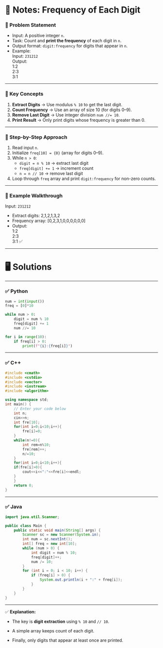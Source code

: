 # 📘 Notes: Frequency of Each Digit

### 🔹 Problem Statement

- Input: A positive integer `n`.
- Task: Count and **print the frequency** of each digit in `n`.
- Output format: `digit:frequency` for digits that appear in `n`.
- Example:  
    Input: `231212`  
    Output:  
    1:2  
    2:3  
    3:1

---

### 🔹 Key Concepts

1. **Extract Digits** → Use modulus `% 10` to get the last digit.
2. **Count Frequency** → Use an array of size 10 (for digits 0–9).
3. **Remove Last Digit** → Use integer division `num //= 10`.
4. **Print Result** → Only print digits whose frequency is greater than 0.

---

### 🔹 Step-by-Step Approach

1. Read input `n`.
2. Initialize `freq[10] = {0}` (array for digits 0–9).
3. While `n > 0`:
    - `digit = n % 10` → extract last digit
    - `freq[digit] += 1` → increment count
    - `n = n // 10` → remove last digit
4. Loop through `freq` array and print `digit:frequency` for non-zero counts.

---

### 🔹 Example Walkthrough

Input: `231212`

- Extract digits: 2,1,2,1,3,2
- Frequency array: [0,2,3,1,0,0,0,0,0,0]
- Output:  
    1:2  
    2:3  
    3:1 ✅

---

# 🖥 Solutions

---

### ✅ Python

```python
num = int(input())
freq = [0]*10

while num > 0:
    digit = num % 10
    freq[digit] += 1
    num //= 10

for i in range(10):
    if freq[i] > 0:
        print(f"{i}:{freq[i]}")

```

---

### ✅ C++

```cpp
#include <cmath>
#include <cstdio>
#include <vector>
#include <iostream>
#include <algorithm>

using namespace std;
int main() {
	// Enter your code below
	int n;
	cin>>n;
	int fre[10];
	for(int i=0;i<10;i++){
		fre[i]=0;
	}
	while(n!=0){
		int rem=n%10;
		fre[rem]++;
		n/=10;
	}
	for(int i=0;i<10;i++){
	if(fre[i]>0){
		cout<<i<<":"<<fre[i]<<endl;
	}
	}
	return 0;
}
```

---

### ✅ Java

```java
import java.util.Scanner;

public class Main {
    public static void main(String[] args) {
        Scanner sc = new Scanner(System.in);
        int num = sc.nextInt();
        int[] freq = new int[10];
        while (num > 0) {
            int digit = num % 10;
            freq[digit]++;
            num /= 10;
        }
        for (int i = 0; i < 10; i++) {
            if (freq[i] > 0) {
                System.out.println(i + ":" + freq[i]);
            }
        }
    }
}

```
---

✅ **Explanation:**

- The key is **digit extraction** using `% 10` and `// 10`.
    
- A simple array keeps count of each digit.
    
- Finally, only digits that appear at least once are printed.